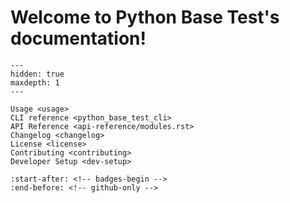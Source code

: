 # Welcome to Python Base Test's documentation!

```{toctree}
---
hidden: true
maxdepth: 1
---

Usage <usage>
CLI reference <python_base_test_cli>
API Reference <api-reference/modules.rst>
Changelog <changelog>
License <license>
Contributing <contributing>
Developer Setup <dev-setup>
```

```{include} ../../README.md
:start-after: <!-- badges-begin -->
:end-before: <!-- github-only -->
```

